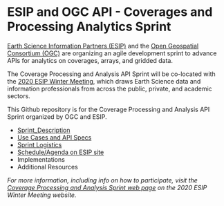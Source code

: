 #  ESIP and OGC API - Coverages and Processing Analytics Sprint


[Earth Science Information Partners (ESIP)](https://www.esipfed.org/) and the [Open Geospatial Consortium (OGC)](https://www.opengeospatial.org/) are organizing an agile development sprint to advance APIs for analytics on coverages, arrays, and gridded data.

The Coverage Processing and Analysis API Sprint will be co-located with the [2020 ESIP Winter Meeting](https://2020esipwintermeeting.sched.com/info), which draws Earth Science data and information professionals from across the public, private, and academic sectors.

This Github repository is for the Coverage Processing and Analysis API Sprint organized by OGC and ESIP.

* [Sprint_Description](Sprint_Description.adoc)
* [Use Cases and API Specs](UseCases_Specs.adoc)
* [Sprint Logistics](logistics.adoc)
* [Schedule/Agenda on ESIP site](https://2020esipwintermeeting.sched.com/event/Vabd/esip-and-ogc-api-coverage-analytics-sprint-day-1)
* Implementations
* Additional Resources


_For more information, including info on how to participate, visit the [Coverage Processing and Analysis Sprint web page](https://2020esipwintermeeting.sched.com/event/Vabd/esip-and-ogc-api-coverage-analytics-sprint-day-1) on the 2020 ESIP Winter Meeting website._
